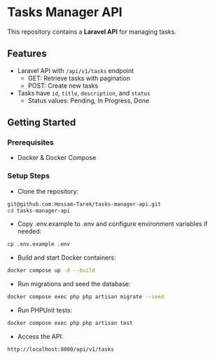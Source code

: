 # Tasks Manager API

This repository contains a **Laravel API** for managing tasks.

## Features

- Laravel API with `/api/v1/tasks` endpoint
    - GET: Retrieve tasks with pagination
    - POST: Create new tasks
- Tasks have `id`, `title`, `description`, and `status`
    - Status values: Pending, In Progress, Done

## Getting Started

### Prerequisites

- Docker & Docker Compose

### Setup Steps

- Clone the repository:
```bash
git@github.com:Hossam-Tarek/tasks-manager-api.git
cd tasks-manager-api
```
- Copy .env.example to .env and configure environment variables if needed:
```bash
cp .env.example .env
```
- Build and start Docker containers:
```bash
docker compose up -d --build
```
- Run migrations and seed the database:
```bash
docker compose exec php php artisan migrate --seed
```
- Run PHPUnit tests:
```bash
docker compose exec php php artisan test
```
- Access the API:
```bash
http://localhost:8000/api/v1/tasks
```
